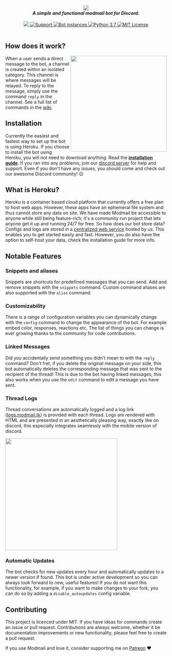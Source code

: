 <div align="center">
    <img src='https://i.imgur.com/o558Qnq.png' align='center'>
    <br>
    <strong><i>A simple and functional modmail bot for Discord.</i></strong>
    <br>
    <br>


<a href="https://heroku.com/deploy?template=https://github.com/kyb3r/modmail">
    <img src="https://img.shields.io/badge/deploy_to-heroku-997FBC.svg?style=for-the-badge" />
</a>


<a href="https://discord.gg/j5e9p8w">
    <img src="https://img.shields.io/discord/515071617815019520.svg?style=for-the-badge&colorB=7289DA" alt="Support" />
</a>



<a href="https://github.com/kyb3r/modmail/">
    <img src="https://api.modmail.tk/badges/instances.svg" alt="Bot instances" />
</a>


<a href="https://patreon.com/kyber">
  <img src="https://img.shields.io/badge/patreon-donate-orange.svg?style=for-the-badge" alt="Python 3.7" />
</a>


<a href="https://github.com/kyb3r/modmail/blob/master/LICENSE">
  <img src="https://img.shields.io/badge/license-mit-e74c3c.svg?style=for-the-badge" alt="MIT License" />
</a>

</div>
<br>

## How does it work?


<img src='https://i.imgur.com/GGukNDs.png' align='right' height=300>

When a user sends a direct message to the bot, a channel is created within an isolated category. This channel is where messages will be relayed. To reply to the message, simply use the command `reply` in the channel. See a full list of commands in the [wiki](https://github.com/kyb3r/modmail/wiki).


## Installation

Currently the easiest and fastest way to set up the bot is using Heroku. If you choose to install the bot using Heroku, you will not need to download anything. Read the **[installation guide](https://github.com/kyb3r/modmail/wiki/Installation)**. If you ran into any problems, join our [discord server](https://discord.gg/etJNHCQ) for help and support. Even if you don't have any issues, you should come and check out our awesome Discord community! :wink:

## What is Heroku?

Heroku is a container based cloud platform that currently offers a free plan to host web apps. However, these apps have an ephemeral file system and thus cannot store any data on site. We have made Modmail be accessible to anyone while still being feature-rich; it's a community run project that lets anyone get it up and running 24/7 for free. So how does our bot store data? Configs and logs are stored in a [centralized web service](https://modmail.tk) hosted by us. This enables you to get started easily and fast. However, you do also have the option to self-host your data, check the installation guide for more info.

## Notable Features

### Snippets and aliases
Snippets are shortcuts for predefined messages that you can send. Add and remove snippets with the `snippets` command. Custom command aliases are also supported with the `alias` command.

### Customizability
There is a range of configuration variables you can dynamically change with the `config` command to change the appearance of the bot. For example embed color, responses, reactions etc. The list of things you can change is ever growing thanks to the community for code contributions.

### Linked Messages
Did you accidentally send something you didn't mean to with the `reply` command? Don't fret, if you delete the original message on your side, this bot automatically deletes the corresponding message that was sent to the recipient of the thread! This is due to the bot having linked messages, this also works when you use the `edit` command to edit a message you have sent.

### Thread Logs
Thread conversations are automatically logged and a log link ([logs.modmail.tk](logs.modmail.tk)) is provided with each thread. Logs are rendered with HTML and are presented in an aesthetically pleasing way, exactly like on discord, this especially integrates seamlessly with the mobile version of discord.

<img src='https://i.imgur.com/eo3CwLm.png' height=350 align='center'></img>


### Automatic Updates
The bot checks for new updates every hour and automatically updates to a newer version if found. This bot is under active development so you can always look forward to new, useful features! If you do not want this functionality, for example, if you want to make changes to your fork, you can do so by adding a `disable_autoupdates` config variable. 

## Contributing
This project is licenced under MIT. If you have ideas for commands create an issue or pull request. Contributions are always welcome, whether it be documentation improvements or new functionality, please feel free to create a pull request.

If you use Modmail and love it, consider supporting me on [Patreon](https://www.patreon.com/kyber) :heart:
